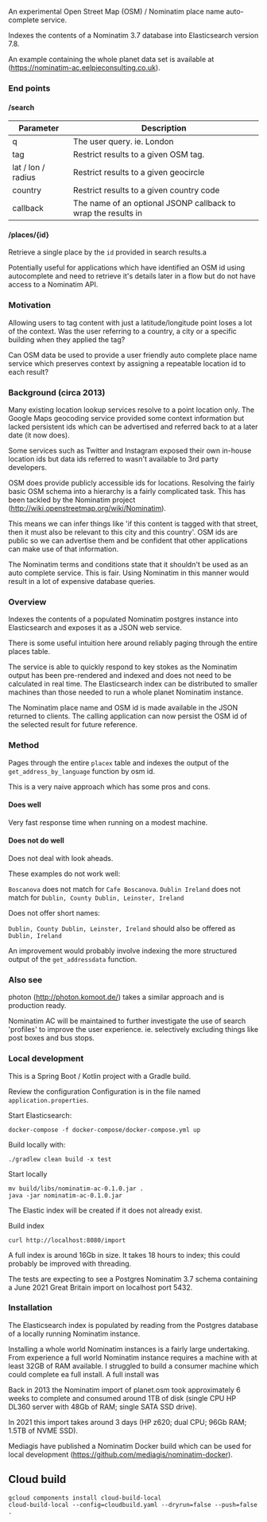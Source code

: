 An experimental Open Street Map (OSM) / Nominatim place name auto-complete service.

Indexes the contents of a Nominatim 3.7 database into Elasticsearch version 7.8.

An example containing the whole planet data set is available at (https://nominatim-ac.eelpieconsulting.co.uk).


### End points

#### /search

| Parameter          | Description                                                   |
|--------------------|---------------------------------------------------------------|
| q	                 | 	The user query. ie. London                                   |
| tag	               | Restrict results to a given OSM tag.                          |
| lat / lon / radius | Restrict results to a given geocircle                         |
| country            | Restrict results to a given country code                      |
| callback           | The name of an optional JSONP callback to wrap the results in |

#### /places/{id}

Retrieve a single place by the `id` provided in search results.a

Potentially useful for applications which have identified an OSM id using autocomplete
and need to retrieve it's details later in a flow but do not have access to a Nominatim API.


### Motivation

Allowing users to tag content with just a latitude/longitude point loses a lot of the context.
Was the user referring to a country, a city or a specific building when they applied the tag?

Can OSM data be used to provide a user friendly auto complete place name service which preserves context by assigning a repeatable location id to each result?

### Background (circa 2013)

Many existing location lookup services resolve to a point location only.
The Google Maps geocoding service provided some context information but lacked persistent ids which can be advertised and referred back to at a later date
(it now does).

Some services such as Twitter and Instagram exposed their own in-house location ids
but data ids referred to wasn't available to 3rd party developers.

OSM does provide publicly accessible ids for locations.
Resolving the fairly basic OSM schema into a hierarchy is a fairly complicated task.
This has been tackled by the Nominatim project (http://wiki.openstreetmap.org/wiki/Nominatim).

This means we can infer things like 'if this content is tagged with that street, then it must also be relevant to this city and this country'.
OSM ids are public so we can advertise them and be confident that other applications can make use of that information.

The Nominatim terms and conditions state that it shouldn't be used as an auto complete service.
This is fair. Using Nominatim in this manner would result in a lot of expensive database queries.


### Overview

Indexes the contents of a populated Nominatim postgres instance into Elasticsearch and exposes it as a JSON web service.

There is some useful intuition here around reliably paging through the entire places table.

The service is able to quickly respond to key stokes as the Nominatim output has been pre-rendered and indexed and does not need to be calculated in real time.
The Elasticsearch index can be distributed to smaller machines than those needed to run a whole planet Nominatim instance.

The Nominatim place name and OSM id is made available in the JSON returned to clients.
The calling application can now persist the OSM id of the selected result for future reference.


### Method

Pages through the entire `placex` table and indexes the output of the `get_address_by_language` function by osm id.

This is a very naive approach which has some pros and cons.

#### Does well

Very fast response time when running on a modest machine.

#### Does not do well

Does not deal with look aheads.

These examples do not work well:

`Boscanova` does not match for `Cafe Boscanova`.
`Dublin Ireland` does not match for `Dublin, County Dublin, Leinster, Ireland`

Does not offer short names:

`Dublin, County Dublin, Leinster, Ireland` should also be offered as `Dublin, Ireland`

An improvement would probably involve indexing the more structured output of the `get_addressdata` function.


### Also see

photon (http://photon.komoot.de/) takes a similar approach and is production ready.

Nominatim AC will be maintained to further investigate the use of search 'profiles' to improve the user experience.
ie. selectively excluding things like post boxes and bus stops.



### Local development

This is a Spring Boot / Kotlin project with a Gradle build.


Review the configuration
Configuration is in the file named `application.properties`.

Start Elasticsearch:
```
docker-compose -f docker-compose/docker-compose.yml up
```

Build locally with:
```
./gradlew clean build -x test
```

Start locally

```
mv build/libs/nominatim-ac-0.1.0.jar .
java -jar nominatim-ac-0.1.0.jar 
```
The Elastic index will be created if it does not already exist.


Build index

```
curl http://localhost:8080/import
```

A full index is around 16Gb in size.
It takes 18 hours to index; this could probably be improved with threading.


The tests are expecting to see a Postgres Nominatim 3.7 schema containing a June 2021 Great Britain import
on localhost port 5432.



### Installation

The Elasticsearch index is populated by reading from the Postgres database of a locally running Nominatim instance.

Installing a whole world Nominatim instances is a fairly large undertaking.
From experience a full world Nominatim instance requires a machine with at least 32GB of RAM available.
I struggled to build a consumer machine which could complete ea full install. A full install was

Back in 2013 the Nominatim import of planet.osm took approximately 6 weeks to complete and consumed around 1TB of disk
(single CPU HP DL360 server with 48Gb of RAM; single SATA SSD drive).

In 2021 this import takes around 3 days (HP z620; dual CPU; 96Gb RAM; 1.5TB of NVME SSD).

Mediagis have published a Nominatim Docker build which can be used for local development (https://github.com/mediagis/nominatim-docker).


## Cloud build

```
gcloud components install cloud-build-local
cloud-build-local --config=cloudbuild.yaml --dryrun=false --push=false .
```


